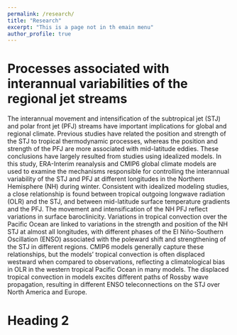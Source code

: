 ```yaml
---
permalink: /research/
title: "Research"
excerpt: "This is a page not in th emain menu"
author_profile: true
---
```


Processes associated with interannual variabilities of the regional jet streams
======
The interannual movement and intensification of the subtropical jet (STJ) and polar front jet (PFJ) streams have important implications for global and regional climate.  Previous studies have related the position and strength of the STJ to tropical thermodynamic processes, whereas the position and strength of the PFJ are more associated with mid-latitude eddies. These conclusions have largely resulted from studies using idealized models.  In this study, ERA-Interim reanalysis and CMIP6 global climate models are used to examine the mechanisms responsible for controlling the interannual variability of the STJ and PFJ at different longitudes in the Northern Hemisphere (NH) during winter. Consistent with idealized modeling studies, a close relationship is found between tropical outgoing longwave radiation (OLR) and the STJ, and between mid-latitude surface temperature gradients and the PFJ.  The movement and intensification of the NH PFJ reflect variations in surface baroclinicity. Variations in tropical convection over the Pacific Ocean are linked to variations in the strength and position of the NH STJ at almost all longitudes, with different phases of the El Niño-Southern Oscillation (ENSO) associated with the poleward shift and strengthening of the STJ in different regions.  CMIP6 models generally capture these relationships, but the models’ tropical convection is often displaced westward when compared to observations, reflecting a climatological bias in OLR in the western tropical Pacific Ocean in many models.  The displaced tropical convection in models excites different paths of Rossby wave propagation, resulting in different ENSO teleconnections on the STJ over North America and Europe. 

Heading 2
======
